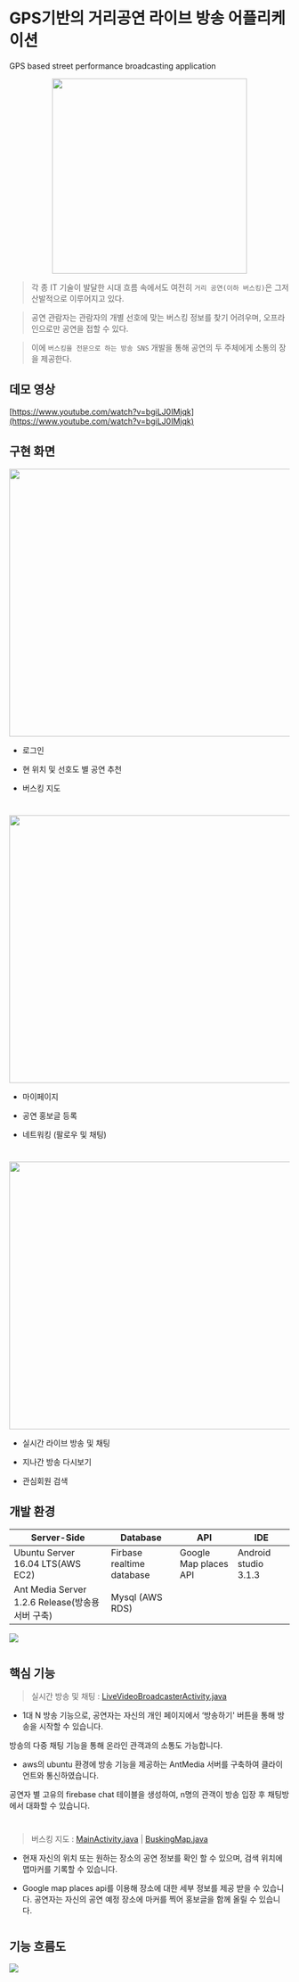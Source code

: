 


# GPS기반의 거리공연 라이브 방송 어플리케이션 
GPS based street performance broadcasting application 

<p align="center">
  <img width="350" src="/images/busk.png">
</p>

> 각 종  IT 기술이 발달한 시대 흐름 속에서도 여전히 `거리 공연(이하 버스킹)`은 그저 산발적으로 이루어지고 있다. 
 
> 공연 관람자는 관람자의 개별 선호에 맞는 버스킹 정보를 찾기 어려우며, 오프라인으로만 공연을 접할 수 있다. 
 
> 이에 `버스킹을 전문으로 하는 방송 SNS` 개발을 통해 공연의 두 주체에게 소통의 장을 제공한다. 


## 데모 영상 

[https://www.youtube.com/watch?v=bgiLJ0IMjqk](https://www.youtube.com/watch?v=bgiLJ0IMjqk) 



## 구현 화면 
<p align="center">
  <img width="700" height="480" src="/images/view2.png">
</p>

* 로그인 

* 현 위치 및 선호도 별 공연 추천  

* 버스킹 지도 

#



<p align="center">
  <img width="700" height="480" src="/images/view1.png">
</p>


* 마이페이지 

* 공연 홍보글 등록 

* 네트워킹 (팔로우 및 채팅) 


#



<p align="center">
  <img width="700" height="480" src="/images/view3.png">
</p>

* 실시간 라이브 방송 및 채팅 

* 지나간 방송 다시보기 

* 관심회원 검색 





## 개발 환경 


| Server-Side                | Database  | API | IDE
| ---                 | ---    | ---        | ---
| Ubuntu Server 16.04 LTS(AWS EC2)    | Firbase realtime database | Google Map places API      |  Android studio 3.1.3
| Ant Media Server 1.2.6 Release(방송용 서버 구축) | Mysql (AWS RDS)  |       | 
             



![](/images/system.png)


#


## 핵심 기능 

> 실시간 방송 및 채팅 : [LiveVideoBroadcasterActivity.java](https://github.com/newapache/project_buskingAround/blob/master/app/src/main/java/io/antmedia/android/liveVideoBroadcaster/LiveVideoBroadcasterActivity.java)  

 - 1대 N 방송 기능으로,  공연자는 자신의 개인 페이지에서 ‘방송하기' 버튼을 통해 방송을 시작할 수 있습니다. 
 
 방송의 다중 채팅 기능을 통해 온라인 관객과의 소통도 가능합니다.    

 - aws의 ubuntu 환경에 방송 기능을 제공하는 AntMedia 서버를 구축하여 클라이언트와 통신하였습니다. 
 
 공연자 별 고유의 firebase chat 테이블을 생성하여, n명의 관객이 방송 입장 후 채팅방에서 대화할 수 있습니다.
   


#


> 버스킹 지도  : [MainActivity.java](https://github.com/newapache/project_buskingAround/blob/master/app/src/main/java/finalreport/mobile/dduwcom/myapplication/Main/MainActivity.java)  |  [BuskingMap.java](https://github.com/newapache/project_buskingAround/blob/master/app/src/main/java/finalreport/mobile/dduwcom/myapplication/Map/BuskingMap.java)  


- 현재 자신의 위치 또는 원하는 장소의 공연 정보를 확인 할 수 있으며, 검색 위치에 맵마커를 기록할 수 있습니다. 

-  Google map places api를 이용해 장소에 대한 세부 정보를 제공 받을 수 있습니다. 공연자는 자신의 공연 예정 장소에 마커를 찍어 홍보글을 함께 올릴 수 있습니다.



   
   
   

#



## 기능 흐름도
![](/images/flow.png)

